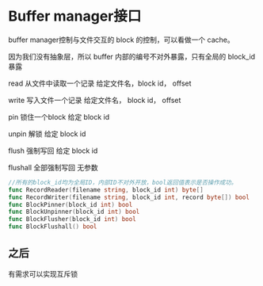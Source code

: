 # Buffer manager接口

buffer manager控制与文件交互的 block 的控制，可以看做一个 cache。

因为我们没有抽象层，所以 buffer 内部的编号不对外暴露，只有全局的 block_id 暴露



read 从文件中读取一个记录 给定文件名，block id， offset

write 写入文件一个记录 给定文件名， block id， offset

pin 锁住一个block 给定 block id

unpin 解锁 给定 block id

flush 强制写回 给定 block id

flushall 全部强制写回 无参数

```go
//所有的block_id均为全局ID，内部ID不对外开放，bool返回值表示是否操作成功。
func RecordReader(filename string, block_id int) byte[]
func RecordWriter(filename string, block_id int, record byte[]) bool
func BlockPinner(block_id int) bool
func BlockUnpinner(block_id int) bool
func BlockFlusher(block_id int) bool
func BlockFlushall() bool
```



## 之后

有需求可以实现互斥锁

